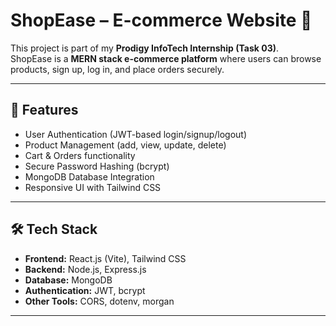 # ShopEase – E-commerce Website 🛒

This project is part of my **Prodigy InfoTech Internship (Task 03)**.  
ShopEase is a **MERN stack e-commerce platform** where users can browse products, sign up, log in, and place orders securely.

---

## 🚀 Features
- User Authentication (JWT-based login/signup/logout)
- Product Management (add, view, update, delete)
- Cart & Orders functionality
- Secure Password Hashing (bcrypt)
- MongoDB Database Integration
- Responsive UI with Tailwind CSS

---

## 🛠️ Tech Stack
- **Frontend:** React.js (Vite), Tailwind CSS  
- **Backend:** Node.js, Express.js  
- **Database:** MongoDB  
- **Authentication:** JWT, bcrypt  
- **Other Tools:** CORS, dotenv, morgan  

---
